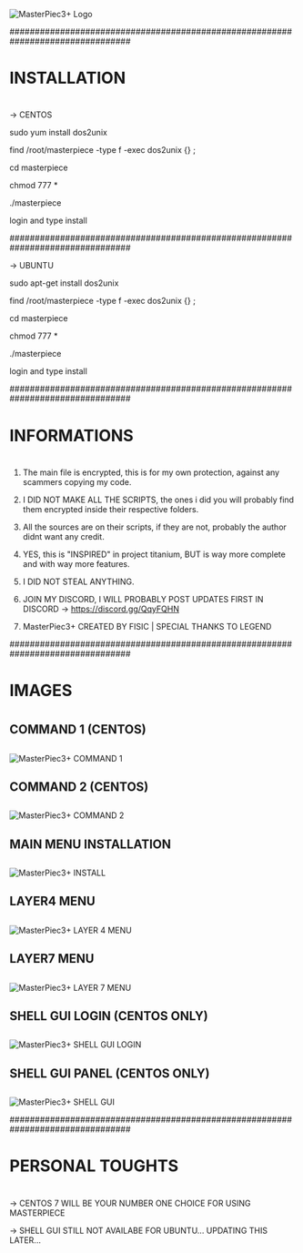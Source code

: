 

![MasterPiec3+ Logo](https://i.postimg.cc/prz11dzH/m3.png)


################################################################################

# INSTALLATION <h1> 

-> CENTOS

sudo yum install dos2unix
 
find /root/masterpiece -type f -exec dos2unix {} \;

cd masterpiece 

chmod 777 *

./masterpiece 

login and type install


################################################################################


-> UBUNTU 

sudo apt-get install dos2unix 

find /root/masterpiece -type f -exec dos2unix {} \;

cd masterpiece 

chmod 777 *

./masterpiece
 
login and type install


################################################################################

# INFORMATIONS <h1> 

1. The main file is encrypted, this is for my own protection, against any scammers copying my code. 

2. I DID NOT MAKE ALL THE SCRIPTS, the ones i did you will probably find them encrypted inside their respective folders.

3. All the sources are on their scripts, if they are not, probably the author didnt want any credit.

4. YES, this is "INSPIRED" in project titanium, BUT is way more complete and with way more features.

5. I DID NOT STEAL ANYTHING.

6. JOIN MY DISCORD, I WILL PROBABLY POST UPDATES FIRST IN DISCORD -> https://discord.gg/QqyFQHN

7. MasterPiec3+ CREATED BY FISIC | SPECIAL THANKS TO LEGEND

################################################################################

# IMAGES <h1> 

## COMMAND 1 (CENTOS)<h2>

![MasterPiec3+ COMMAND 1](https://i.postimg.cc/26V5Wsvv/command1.png)

## COMMAND 2 (CENTOS)<h2>

![MasterPiec3+ COMMAND 2](https://i.postimg.cc/ZqfRCb94/command2.png)

## MAIN MENU INSTALLATION <h2>

![MasterPiec3+ INSTALL](https://i.postimg.cc/mk92X7mg/install.png)

## LAYER4 MENU <h2>

![MasterPiec3+ LAYER 4 MENU](https://i.postimg.cc/ZR25xwFQ/layer4.png)

## LAYER7 MENU <h2>

![MasterPiec3+ LAYER 7 MENU](https://i.postimg.cc/WbR4Df4F/layer7.png)

## SHELL GUI LOGIN (CENTOS ONLY) <h2>

![MasterPiec3+ SHELL GUI LOGIN](https://i.postimg.cc/TYr3nqyk/loginsite.png)

## SHELL GUI PANEL (CENTOS ONLY) <h2>

![MasterPiec3+ SHELL GUI](https://i.postimg.cc/FKFzrdHT/booter.png)


################################################################################

# PERSONAL TOUGHTS <h1> 

-> CENTOS 7 WILL BE YOUR NUMBER ONE CHOICE FOR USING MASTERPIECE

-> SHELL GUI STILL NOT AVAILABE FOR UBUNTU... UPDATING THIS LATER...



